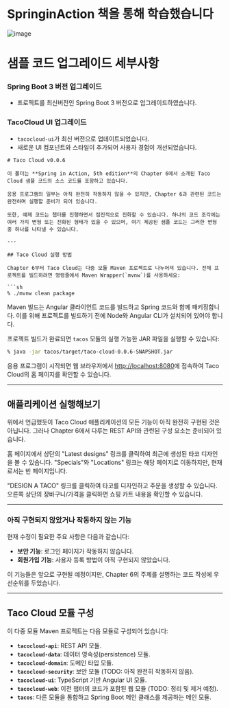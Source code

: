 # SpringinAction 책을 통해 학습했습니다

![image](https://github.com/user-attachments/assets/7fc7c1bc-15d1-4e0b-9275-b1e07bea1140)


# **샘플 코드 업그레이드 세부사항**

### **Spring Boot 3 버전 업그레이드**
- 프로젝트를 최신버전인 Spring Boot 3 버전으로 업그레이드하였습니다.


### **TacoCloud UI 업그레이드**
- `tacocloud-ui`가 최신 버전으로 업데이트되었습니다.
- 새로운 UI 컴포넌트와 스타일이 추가되어 사용자 경험이 개선되었습니다.
```
# Taco Cloud v0.0.6

이 폴더는 **Spring in Action, 5th edition**의 Chapter 6에서 소개된 Taco Cloud 샘플 코드의 소스 코드를 포함하고 있습니다.

응용 프로그램의 일부는 아직 완전히 작동하지 않을 수 있지만, Chapter 6과 관련된 코드는 완전하며 실행할 준비가 되어 있습니다.

또한, 예제 코드는 챕터를 진행하면서 점진적으로 진화할 수 있습니다. 하나의 코드 조각에는 여러 가지 변형 또는 진화된 형태가 있을 수 있으며, 여기 제공된 샘플 코드는 그러한 변형 중 하나를 나타낼 수 있습니다.

---

## Taco Cloud 실행 방법

Chapter 6부터 Taco Cloud는 다중 모듈 Maven 프로젝트로 나누어져 있습니다. 전체 프로젝트를 빌드하려면 명령줄에서 Maven Wrapper(`mvnw`)를 사용하세요:

```sh
% ./mvnw clean package
```

Maven 빌드는 Angular 클라이언트 코드를 빌드하고 Spring 코드와 함께 패키징합니다. 이를 위해 프로젝트를 빌드하기 전에 Node와 Angular CLI가 설치되어 있어야 합니다. 

프로젝트 빌드가 완료되면 `tacos` 모듈의 실행 가능한 JAR 파일을 실행할 수 있습니다:

```sh
% java -jar tacos/target/taco-cloud-0.0.6-SNAPSHOT.jar
```

응용 프로그램이 시작되면 웹 브라우저에서 [http://localhost:8080](http://localhost:8080)에 접속하여 Taco Cloud의 홈 페이지를 확인할 수 있습니다.

---

## 애플리케이션 실행해보기

위에서 언급했듯이 Taco Cloud 애플리케이션의 모든 기능이 아직 완전히 구현된 것은 아닙니다. 그러나 Chapter 6에서 다루는 REST API와 관련된 구성 요소는 준비되어 있습니다.

홈 페이지에서 상단의 "Latest designs" 링크를 클릭하여 최근에 생성된 타코 디자인을 볼 수 있습니다. "Specials"와 "Locations" 링크는 해당 페이지로 이동하지만, 현재로서는 빈 페이지입니다.

"DESIGN A TACO" 링크를 클릭하여 타코를 디자인하고 주문을 생성할 수 있습니다. 오른쪽 상단의 장바구니/가격을 클릭하면 쇼핑 카트 내용을 확인할 수 있습니다.

---

### 아직 구현되지 않았거나 작동하지 않는 기능

현재 수정이 필요한 주요 사항은 다음과 같습니다:

- **보안 기능**: 로그인 페이지가 작동하지 않습니다.
- **회원가입 기능**: 사용자 등록 방법이 아직 구현되지 않았습니다.

이 기능들은 앞으로 구현될 예정이지만, Chapter 6의 주제를 설명하는 코드 작성에 우선순위를 두었습니다.

---

## Taco Cloud 모듈 구성

이 다중 모듈 Maven 프로젝트는 다음 모듈로 구성되어 있습니다:

- **`tacocloud-api`**: REST API 모듈.
- **`tacocloud-data`**: 데이터 영속성(persistence) 모듈.
- **`tacocloud-domain`**: 도메인 타입 모듈.
- **`tacocloud-security`**: 보안 모듈 (TODO: 아직 완전히 작동하지 않음).
- **`tacocloud-ui`**: TypeScript 기반 Angular UI 모듈.
- **`tacocloud-web`**: 이전 챕터의 코드가 포함된 웹 모듈 (TODO: 정리 및 제거 예정).
- **`tacos`**: 다른 모듈을 통합하고 Spring Boot 메인 클래스를 제공하는 메인 모듈.
```
